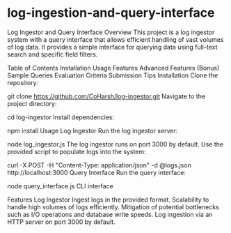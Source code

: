 # log-ingestion-and-query-interface
Log Ingestor and Query Interface
Overview
This project is a log ingestor system with a query interface that allows efficient handling of vast volumes of log data. It provides a simple interface for querying data using full-text search and specific field filters.

Table of Contents
Installation
Usage
Features
Advanced Features (Bonus)
Sample Queries
Evaluation Criteria
Submission
Tips
Installation
Clone the repository:

git clone https://github.com/CoHarsh/log-ingestor.git
Navigate to the project directory:

cd log-ingestor
Install dependencies:

npm install
Usage
Log Ingestor
Run the log ingestor server:

node log_ingestor.js
The log ingestor runs on port 3000 by default.
Use the provided script to populate logs into the system:

curl -X POST -H "Content-Type: application/json" -d @logs.json http://localhost:3000
Query Interface
Run the query interface:

node query_interface.js
CLI interface

Features
Log Ingestor
Ingest logs in the provided format.
Scalability to handle high volumes of logs efficiently.
Mitigation of potential bottlenecks such as I/O operations and database write speeds.
Log ingestion via an HTTP server on port 3000 by default.
